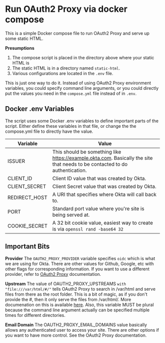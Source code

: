# Run OAuth2 Proxy via docker compose

This is a simple Docker compose file to run OAuth2 Proxy and serve up some static HTML.

**Presumptions**

1. The compose script is placed in the directory above where your static HTML is
2. The static HTML is in a directory named `static-html`.
3. Various configurations are located in the `.env` file.

This is just one way to do it. Instead of using OAuth2 Proxy environment variables, you could specify command line arguments, or you could directly put the values you need in the `compose.yml` file instead of in `.env`.

## Docker .env Variables

The script uses some Docker .env variables to define important parts of the script.  Either define these variables in that file, or change the the compose.yml file to directly have the value.

| Variable      | Value                                                        |
| ------------- | ------------------------------------------------------------ |
| ISSUER        | This should be something like https://example.okta.com.  Basically the site that needs to be contacted to do authentication. |
| CLIENT_ID     | Client ID value that was created by Okta.                    |
| CLIENT_SECRET | Client Secret value that was created by Okta.                |
| REDIRECT_HOST | A URI that specifies where Okta will call back to.           |
| PORT          | Standard port value where you're site is being served at.    |
| COOKIE_SECRET | A 32 bit cookie value, easiest way to create is via `openssl rand -base64 32` |

## Important Bits

**Provider**
The `OAUTH2_PROXY_PROVIDER` variable specifies `oidc` which is what we are using for Okta. There are other values for Github, Google, etc with other flags for corresponding information. If you want to use a different provider, refer to [OAuth2 Proxy](https://oauth2-proxy.github.io/oauth2-proxy/) documentation.

**Upstream**
The value of OAUTH2_PROXY_UPSTREAMS `with "file:///var/html/#/"` tells OAuth2 Proxy to search in /var/html and serve files from there as the root folder.  This is a bit of magic, as if you don't provide the #, then it only serve the files from <yourhost>/var/html/.  More documenation on this is available [here](https://oauth2-proxy.github.io/oauth2-proxy/configuration/overview#upstream-options).  Also, this variable MUST be plural because the command line argument actually can be specified multiple times for different directories.

**Email Domain**
The OAUTH2_PROXY_EMAIL_DOMAINS value basically allows any authenticated user to access your site. There are other options if you want to have more control.  See the OAuth2 Proxy documentation.
